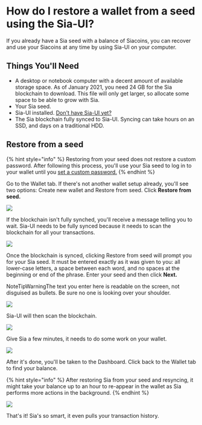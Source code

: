 # How do I restore a wallet from a seed using the Sia-UI?

If you already have a Sia seed with a balance of Siacoins, you can recover and use your Siacoins at any time by using Sia-UI on your computer.

## Things You'll Need

* A desktop or notebook computer with a decent amount of available storage space. As of January 2021, you need 24 GB for the Sia blockchain to download. This file will only get larger, so allocate some space to be able to grow with Sia.
* Your Sia seed.
* Sia-UI installed. [Don't have Sia-UI yet?](http://sia.tech/get-started)
* The Sia blockchain fully synced to Sia-UI. Syncing can take hours on an SSD, and days on a traditional HDD.

## Restore from a seed

{% hint style="info" %}
Restoring from your seed does not restore a custom password. After following this process, you'll use your Sia seed to log in to your wallet until you [set a custom password.](how-do-i-change-my-sia-wallet-password.md)
{% endhint %}

Go to the Wallet tab. If there's not another wallet setup already, you'll see two options: Create new wallet and Restore from seed. Click **Restore from seed.**

![](../../../.gitbook/assets/restore-1%20\(2\)%20\(2\).png)

If the blockchain isn't fully synched, you'll receive a message telling you to wait. Sia-UI needs to be fully synced because it needs to scan the blockchain for all your transactions.

![](../../../.gitbook/assets/restore-2.png)

Once the blockchain is synced, clicking Restore from seed will prompt you for your Sia seed. It must be entered exactly as it was given to you: all lower-case letters, a space between each word, and no spaces at the beginning or end of the phrase. Enter your seed and then click **Next.**

NoteTipWarningThe text you enter here is readable on the screen, not disguised as bullets. Be sure no one is looking over your shoulder.

![](../../../.gitbook/assets/restore-3.png)

Sia-UI will then scan the blockchain.

![](../../../.gitbook/assets/restore-4.png)

Give Sia a few minutes, it needs to do some work on your wallet.

![](../../../.gitbook/assets/restore-5.png)

After it's done, you'll be taken to the Dashboard. Click back to the Wallet tab to find your balance.

{% hint style="info" %}
After restoring Sia from your seed and resyncing, it might take your balance up to an hour to re-appear in the wallet as Sia performs more actions in the background.
{% endhint %}

![](../../../.gitbook/assets/send-1.png)

That's it! Sia's so smart, it even pulls your transaction history.
